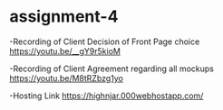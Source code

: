 # assignment-4

-Recording of Client Decision of Front Page choice
https://youtu.be/__gY9r5kioM

-Recording of Client Agreement regarding all mockups
https://youtu.be/M8tRZbzg1yo

-Hosting Link https://highnjar.000webhostapp.com/
